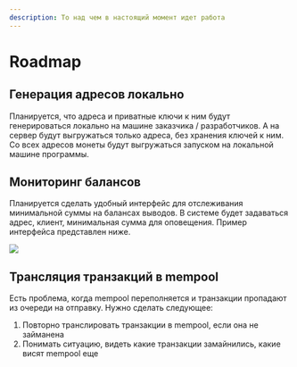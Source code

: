 ```yaml
---
description: То над чем в настоящий момент идет работа
---
```


# Roadmap

## **Генерация адресов локально**

Планируется, что адреса и приватные ключи к ним будут генерироваться локально на машине заказчика / разработчиков. А на сервер будут выгружаться только адреса, без хранения ключей к ним. Со всех адресов монеты будут выгружаться запуском на локальной машине программы.

## **Мониторинг балансов**

Планируется сделать удобный интерфейс для отслеживания минимальной суммы на балансах выводов. В системе будет задаваться адрес, клиент, минимальная сумма для оповещения. Пример интерфейса представлен ниже.

![](https://lh6.googleusercontent.com/pE1s_BXJdffBVeb_w59SgdElEhIaP3PNeK38gLdHpFcmlXJ6WUtoORbV5DYWBkCjOr0TVJm1R317YgvVRxe8_rGcDhrSOLS3fKZicHcBtoEF18V3rDfCZmmfk6BZH-wW8wKZGrMa)

## **Трансляция транзакций в mempool**

Есть проблема, когда mempool переполняется и транзакции пропадают из очереди на отправку. Нужно сделать следующее:

1. Повторно транслировать транзакции в mempool, если она не займанена
2. Понимать ситуацию, видеть какие транзакции замайнились, какие висят mempool еще

